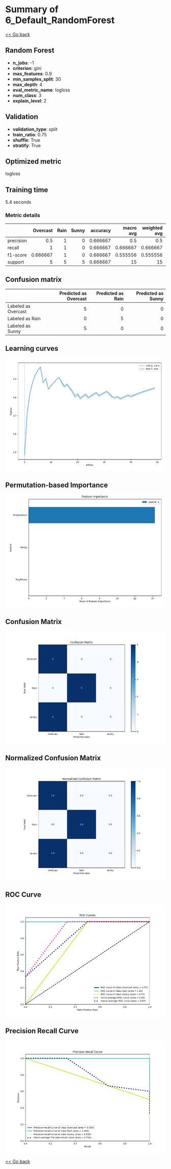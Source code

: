 # Summary of 6_Default_RandomForest

[<< Go back](../README.md)


## Random Forest
- **n_jobs**: -1
- **criterion**: gini
- **max_features**: 0.9
- **min_samples_split**: 30
- **max_depth**: 4
- **eval_metric_name**: logloss
- **num_class**: 3
- **explain_level**: 2

## Validation
 - **validation_type**: split
 - **train_ratio**: 0.75
 - **shuffle**: True
 - **stratify**: True

## Optimized metric
logloss

## Training time

5.4 seconds

### Metric details
|           |   Overcast |   Rain |   Sunny |   accuracy |   macro avg |   weighted avg |   logloss |
|:----------|-----------:|-------:|--------:|-----------:|------------:|---------------:|----------:|
| precision |   0.5      |      1 |       0 |   0.666667 |    0.5      |       0.5      |  0.484901 |
| recall    |   1        |      1 |       0 |   0.666667 |    0.666667 |       0.666667 |  0.484901 |
| f1-score  |   0.666667 |      1 |       0 |   0.666667 |    0.555556 |       0.555556 |  0.484901 |
| support   |   5        |      5 |       5 |   0.666667 |   15        |      15        |  0.484901 |


## Confusion matrix
|                     |   Predicted as Overcast |   Predicted as Rain |   Predicted as Sunny |
|:--------------------|------------------------:|--------------------:|---------------------:|
| Labeled as Overcast |                       5 |                   0 |                    0 |
| Labeled as Rain     |                       0 |                   5 |                    0 |
| Labeled as Sunny    |                       5 |                   0 |                    0 |

## Learning curves
![Learning curves](learning_curves.png)

## Permutation-based Importance
![Permutation-based Importance](permutation_importance.png)
## Confusion Matrix

![Confusion Matrix](confusion_matrix.png)


## Normalized Confusion Matrix

![Normalized Confusion Matrix](confusion_matrix_normalized.png)


## ROC Curve

![ROC Curve](roc_curve.png)


## Precision Recall Curve

![Precision Recall Curve](precision_recall_curve.png)



[<< Go back](../README.md)
